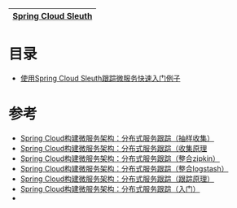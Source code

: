 
[Spring Cloud Sleuth](https://weread.qq.com/web/reader/c9932ea07163ff6ac993e0dk7cb321502467cbbc409e62d)|
---|

# 目录

* [使用Spring Cloud Sleuth跟踪微服务快速入门例子](https://mrbird.cc/Spring-Cloud-sleuth.html)


# 参考
* [Spring Cloud构建微服务架构：分布式服务跟踪（抽样收集）](http://blog.didispace.com/spring-cloud-starter-dalston-8-6/)
* [Spring Cloud构建微服务架构：分布式服务跟踪（收集原理](http://blog.didispace.com/spring-cloud-starter-dalston-8-5/)
* [Spring Cloud构建微服务架构：分布式服务跟踪（整合zipkin）](http://blog.didispace.com/spring-cloud-starter-dalston-8-4/)
* [Spring Cloud构建微服务架构：分布式服务跟踪（整合logstash）](http://blog.didispace.com/spring-cloud-starter-dalston-8-3/)
* [Spring Cloud构建微服务架构：分布式服务跟踪（跟踪原理）](http://blog.didispace.com/spring-cloud-starter-dalston-8-2/)
* [Spring Cloud构建微服务架构：分布式服务跟踪（入门）](http://blog.didispace.com/spring-cloud-starter-dalston-8-1/)
* []()
